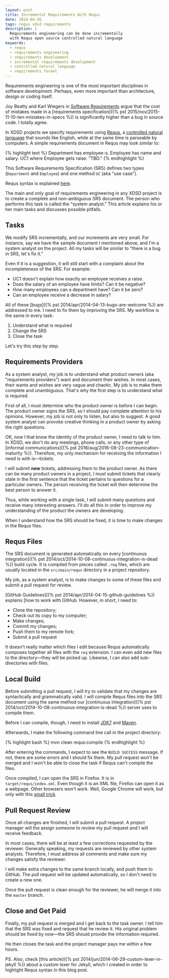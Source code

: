 ```yaml
---
layout: post
title: Incremental Requirements With Requs
date: 2014-04-26
tags: requs xdsd requirements
description: |
  Requirements engineering can be done incrementally
  with Requs open source controlled natural language
keywords:
  - requs
  - requirements engineering
  - requirements development
  - incremental requirements development
  - controlled natural language
  - requirements formal
---
```


Requirements engineering is one of the most important disciplines in software
development. Perhaps, even more important than architecture, design or coding
itself.

Joy Beatty and Karl Wiegers in
[Software Requirements](http://www.amazon.com/dp/0735679665)
argue that the cost of mistakes made in a
[requirements specification]({% pst 2015/nov/2015-11-10-ten-mistakes-in-specs %})
is significantly higher than a bug in source code. I totally agree.

In XDSD projects we specify requirements using
[Requs](http://www.requs.org),
a [controlled natural language](http://en.wikipedia.org/wiki/Controlled_natural_language)
that sounds like English, while at the same time is parseable by computers.
A simple requirements document in Requs may look similar to:

{% highlight text %}
Department has employee-s.
Employee has name and salary.
UC1 where Employee gets raise: "TBD."
{% endhighlight %}

This Software Requirements Specification (SRS) defines two types (`Department`
and `Employee`) and one method `UC` (aka "use case").

<!--more-->

Requs syntax is explained [here](http://www.requs.org/syntax.html).

The main and only goal of requirements engineering in any XDSD project is to
create a complete and non-ambiguous SRS document. The person who performs this
task is called the "system analyst." This article explains his or her main tasks
and discusses possible pitfalls.

## Tasks

We modify SRS incrementally, and our increments are very small. For instance,
say we have the sample document I mentioned above, and I'm a system analyst on
the project. All my tasks will be similar to "there is a bug in SRS, let's fix
it."

Even if it is a suggestion, it will still start with a complaint about the
incompleteness of the SRS. For example:

 * UC1 doesn't explain how exactly an employee receives a raise.
 * Does the salary of an employee have limits? Can it be negative?
 * How many employees can a department have? Can it be zero?
 * Can an employee receive a decrease in salary?

All of these [bugs]({% pst 2014/apr/2014-04-13-bugs-are-welcome %})
are addressed to me. I need to fix them by improving the SRS.
My workflow is the same in every task:

 1. Understand what is required
 2. Change the SRS
 3. Close the task

Let's try this step by step.

## Requirements Providers

As a system analyst, my job is to understand what product owners (aka
"requirements providers") want and document their wishes. In most cases, their
wants and wishes are very vague and chaotic. My job is to make them complete and
unambiguous. That's why the first step is to understand what is required.

First of all, I must determine who the product owner is before I can begin. The
product owner signs the SRS, so I should pay complete attention to his opinions.
However, my job is not only to listen, but also to suggest. A good system
analyst can provoke creative thinking in a product owner by asking the right
questions.

OK, now I that know the identity of the product owner, I need to talk to him. In
XDSD, we don't do any meetings, phone calls, or any other type of
[informal communications]({% pst 2016/aug/2016-08-23-communication-maturity %}).
Therefore, my only mechanism for receiving the information I
need is with is&mdash;tickets.

I will submit **new** tickets, addressing them to the product owner. As there
can be many product owners in a project, I must submit tickets that clearly
state in the first sentence that the ticket pertains to questions for a
particular owners. The person receiving the ticket will then determine the best
person to answer it.

Thus, while working with a single task, I will submit many questions and receive
many interesting answers. I'll do all this in order to improve my understanding
of the product the owners are developing.

When I understand how the SRS should be fixed, it is time to make changes in the
Requs files.

## Requs Files

The SRS document is generated automatically on every
[continuous integration]({% pst 2014/oct/2014-10-08-continuous-integration-is-dead %})
build cycle. It is compiled from pieces called `.req` files, which are usually
located in the `src/main/requs` directory in a project repository.

My job, as a system analyst, is to make changes to some of these files and
submit a pull request for review.

[GitHub Guidelines]({% pst 2014/apr/2014-04-15-github-guidelines %}) explains
[how to work with GitHub. However, in short, I need to:

 * Clone the repository;
 * Check out its copy to my computer;
 * Make changes;
 * Commit my changes;
 * Push them to my remote fork;
 * Submit a pull request

It doesn't really matter which files I edit because Requs automatically composes
together all files with the `req` extension. I can even add new files to the
directory&mdash;they will be picked up. Likewise, I can also add sub-
directories with files.

## Local Build

Before submitting a pull request, I will try to validate that my changes are
syntactically and grammatically valid. I will compile Requs files into the SRS
document using the same method our
[continuous integration]({% pst 2014/oct/2014-10-08-continuous-integration-is-dead %})
server uses to compile them.

Before I can compile, though, I need to install
[JDK7](http://www.oracle.com/technetwork/java/javase/downloads/jdk7-downloads-1880260.html)
and [Maven](http://maven.apache.org/download.cgi).

Afterwards, I make the following command line call in the project directory:

{% highlight bash %}
mvn clean requs:compile
{% endhighlight %}

After entering the commands, I expect to see the `BUILD SUCCESS` message. If
not, there are some errors and I should fix them. My pull request won't be
merged and I won't be able to close the task if Requs can't compile the files.

Once compiled, I can open the SRS in Firefox. It is in
`target/requs/index.xml`. Even though it is an XML file, Firefox
can open it as a webpage. Other browsers won't work. Well, Google Chrome
will work, but only with this
[small trick](http://stackoverflow.com/questions/3828898/can-chrome-be-made-to-perform-an-xsl-transform-on-a-local-file).

## Pull Request Review

Once all changes are finished, I will submit a pull request. A project manager
will the assign someone to review my pull request and I will receive feedback.

In most cases, there will be at least a few corrections requested by the
reviewer. Generally speaking, my requests are reviewed by other system analysts.
Therefore, I must address all comments and make sure my changes satisfy the
reviewer.

I will make extra changes to the same branch locally, and push them to GitHub.
The pull request will be updated automatically, so I don't need to create a new
one.

Once the pull request is clean enough for the reviewer, he will merge it into
the `master` branch.

## Close and Get Paid

Finally, my pull request is merged and I get back to the task owner. I tell him
that the SRS was fixed and request that he review it. His original problem
should be fixed by now&mdash;the SRS should provide the information required.

He then closes the task and the project manager pays me within a few hours.

PS. Also, check [this article]({% pst 2014/jun/2014-06-29-custom-lexer-in-jekyll %})
about a custom lexer for Jekyll,
which I created in order to highlight Requs syntax in this
blog post.
